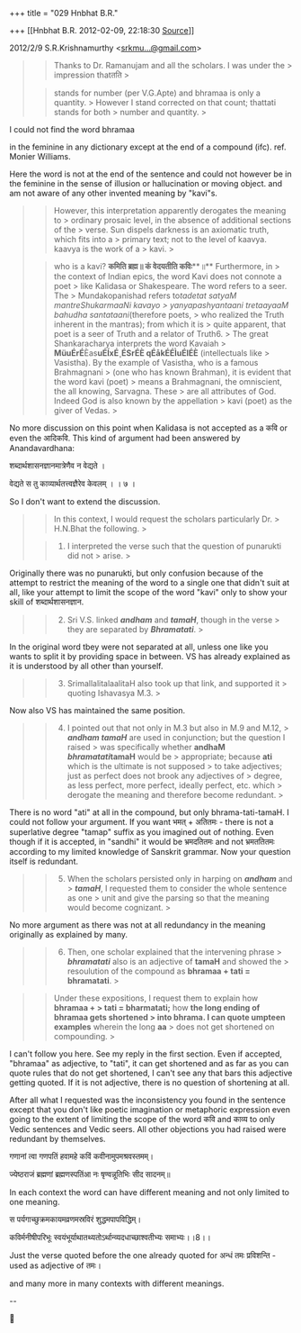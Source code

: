 +++
title = "029 Hnbhat B.R."

+++
[[Hnbhat B.R.	2012-02-09, 22:18:30 [Source](https://groups.google.com/g/bvparishat/c/zS23nECkDwY)]]



2012/2/9 S.R.Krishnamurthy \<[srkmu...@gmail.com]()\>

  

> 
> > Thanks to Dr. Ramanujam and all the scholars. I was under the > impression thatतति >
> 
> > 
> > stands for number (per V.G.Apte) and bhramaa is only a quantity. > However I stand corrected on that count; thattati stands for both > number and quantity. >
> 
> > 
> > 

  

I could not find the word bhramaa

in the feminine in any dictionary except at the end of a compound (ifc). ref. Monier Williams.

  

Here the word is not at the end of the sentence and could not however be in the feminine in the sense of illusion or hallucination or moving object. and am not aware of any other invented meaning by "kavi"s. 

  

  

> 
> > 
> > 
> > 
> > However, this interpretation apparently derogates the meaning to > ordinary prosaic level, in the absence of additional sections of the > verse. Sun dispels darkness is an axiomatic truth, which fits into a > primary text; not to the level of kaavya. kaavya is the work of a > kavi. >
> 
> > 
> > who is a kavi? **कमिति ब्रह्म॥ कं वेदयतीति कविः****॥** Furthermore, in > the context of Indian epics, the word Kavi does not connote a poet > like Kalidasa or Shakespeare. The word refers to a seer. The > Mundakopanishad refers to*tadetat satyaM mantreShukarmaaNi kavayo > yanyapashyantaani tretaayaaM bahudha santataani*(therefore poets, > who realized the Truth inherent in the mantras); from which it is > quite apparent, that poet is a seer of Truth and a relator of Truth6. > The great Shankaracharya interprets the word Kavaiah > **MüuÉrÉ**Èas**uÉÍxÉ¸ÉSrÉÈ qÉåkÉÉÌuÉlÉÈ** (intellectuals like > Vasistha). By the example of Vasistha, who is a famous Brahmagnani > (one who has known Brahman), it is evident that the word kavi (poet) > means a Brahmagnani, the omniscient, the all knowing, Sarvagna. These > are all attributes of God. Indeed God is also known by the appellation > kavi (poet) as the giver of Vedas. >
> 
> > 
> > 
> > 

  

No more discussion on this point when Kalidasa is not accepted as a कवि or even the आदिकवि. This kind of argument had been answered by Anandavardhana:

  

शब्दार्थशासनज्ञानमात्रेणैव न वेद्यते ।

वेद्यते स तु काव्यार्थतत्त्वज्ञैरेव केवलम् । । ७ ।



So I don't want to extend the discussion.

  

> 
> > In this context, I would request the scholars particularly Dr. > H.N.Bhat the following. >
> 
> > 
> > 
> > 
> > 
> > 
> > 1. I interpreted the verse such that the question of punarukti did not > arise. >
> 

  

Originally there was no punarukti, but only confusion because of the attempt to restrict the meaning of the word to a single one that didn't suit at all, like your attempt to limit the scope of the word "kavi" only to show your skill of शब्दार्थशासनज्ञान.



> 
> > 2. Sri V.S. linked ***andham*** and ***tamaH***, though in the verse > they are separated by ***Bhramatati***. >
> 

  

In the original word tbey were not separated at all, unless one like you wants to split it by providing space in between. VS has already explained as it is understood by all other than yourself.

  



> 
> > 3. SrimallalitalaalitaH also took up that link, and supported it > quoting Ishavasya M.3. >
> 

  

Now also VS has maintained the same position.



> 
> > 4. I pointed out that not only in M.3 but also in M.9 and M.12, > ***andham tamaH*** are used in conjunction; but the question I raised > was specifically whether **andhaM *bhramatati*tamaH** would be > appropriate; because ****ati**** which is the ultimate is not supposed > to take adjectives; just as perfect does not brook any adjectives of > degree, as less perfect, more perfect, ideally perfect, etc. which > derogate the meaning and therefore become redundant. >
> 

  

There is no word "ati" at all in the compound, but only bhrama-tati-tamaH. I could not follow your argument. If you want भमत् + अतितमः - there is not a superlative degree "tamap" suffix as you imagined out of nothing. Even though if it is accepted, in "sandhi" it would be भ्रमदतितमः and not भ्रमततितमः according to my limited knowledge of Sanskrit grammar. Now your question itself is redundant.

  



> 
> > 5. When the scholars persisted only in harping on ***andham*** and > ***tamaH***, I requested them to consider the whole sentence as one > unit and give the parsing so that the meaning would become cognizant. >
> 

  

No more argument as there was not at all redundancy in the meaning originally as explained by many.



> 
> > 6. Then, one scholar explained that the intervening phrase > ***bhramatati*** also is an adjective of **tamaH** and showed the > resoulution of the compound as **bhramaa + tati = bhramatati**. >
> 
> > 

> 
> > Under these expositions, I request them to explain how **bhramaa + > tati = bharmatati;** how **the long ending of bhramaa gets shortened > into bhrama. I can quote umpteen examples** wherein the long **aa** > does not get shortened on compounding. >
> 

  

I can't follow you here. See my reply in the first section. Even if accepted, "bhramaa" as adjective, to "tati", it can get shortened and as far as you can quote rules that do not get shortened, I can't see any that bars this adjective getting quoted. If it is not adjective, there is no question of shortening at all.

  

After all what I requested was the inconsistency you found in the sentence except that you don't like poetic imagination or metaphoric expression even going to the extent of limiting the scope of the word कवि and काव्य to only Vedic sentences and Vedic seers. All other objections you had raised were redundant by themselves.

  

गणानां त्वा गणपतिं हवामहे कविं कवीनामुपमश्रवस्तमम्।

ज्येष्ठराजं ब्रह्मणां ब्रह्मणस्पतिंआ नः षृण्वन्नूतिभिः सीद सादनम्॥

  

In each context the word can have different meaning and not only limited to one meaning.

  

स पर्यगाच्छुक्रमकायमव्रणमस्रविरं शुद्धमपापविद्धिम्।

कविर्मनीषीपरिभूः स्वयंभूर्याथातथ्यतोऽर्थान्व्यदधाच्छाश्वतीभ्यः समाभ्यः।।8।।

  

Just the verse quoted before the one already quoted for अन्धं तमः प्रविशन्ति - used as adjective of तमः।

  

and many more in many contexts with different meanings.

  

--



